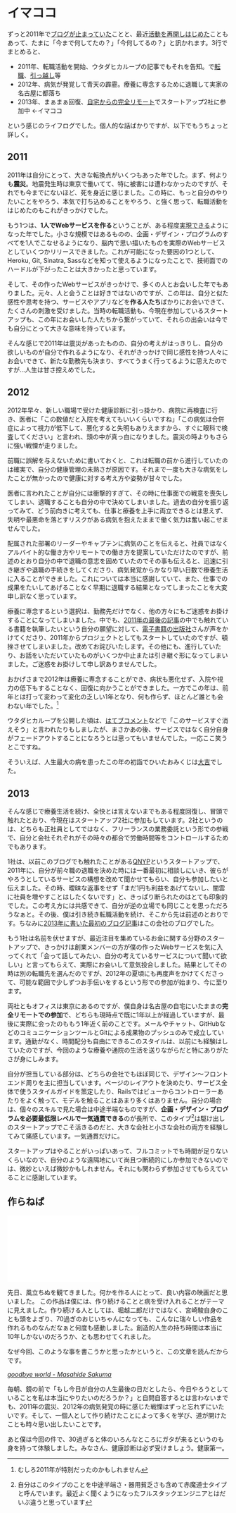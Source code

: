 # イマココ

ずっと2011年で[ブログが止まっていた](/2011/08/11/uhloop)ことと、最近[活動を再開しはじめた](/2013/08/07/alfred2-font-awesome-workflow)こともあって、たまに「今まで何してたの？」「今何してるの？」と訊かれます。3行でまとめると、

- 2011年、転職活動を開始、ウタダヒカループの記事でもそれを告知。で[転職](http://instagram.com/p/XpgMn/)、[引っ越し](http://instagram.com/p/RUp_o/)等
- 2012年、病気が発覚して青天の霹靂。療養に専念するために退職して実家の名古屋に都落ち
- 2013年、まぁまぁ回復、[自宅からの完全リモート](http://instagram.com/p/cSHirgFN1M/)でスタートアップ2社に参加中 ←イマココ

という感じのライフログでした。個人的な話ばかりですが、以下でもうちょっと詳しく。

<!-- READMORE -->

## 2011

2011年は自分にとって、大きな転換点がいくつもあった年でした。まず、何よりも**震災**。地震発生時は東京で働いてて、特に被害には遭わなかったのですが、それでも今までにないほど、死を身近に感じました。この時に、もっと自分のやりたいことをやろう、本気で打ち込めることをやろう、と強く思って、転職活動をはじめたのもこれがきっかけでした。

もう1つは、**1人でWebサービスを作る**ということが、ある程度[実現できる](/2011/05/09/ruby-heroku-web-app-development-tips-matome)ようになった年でした。小さな規模ではあるものの、企画・デザイン・プログラムのすべてを1人でこなせるようになり、脳内で思い描いたものを実際のWebサービスとしていくつかリリースできました。これが可能になった要因の1つとして、Heroku, Git, Sinatra, Sassなどを知って使えるようになったことで、技術面でのハードルが下がったことは大きかったと思っています。

そして、その作ったWebサービスがきっかけで、多くの人とお会いした年でもありました。元々、人と会うことは好きではないのですが、この年は、自分と似た感性や思考を持つ、サービスやアプリなどを**作る人たち**ばかりにお会いできて、たくさんの刺激を受けました。当時の転職活動も、今現在参加しているスタートアップも、この年にお会いした人たちから繋がっていて、それらの出会いは今でも自分にとって大きな意味を持っています。

そんな感じで2011年は震災があったものの、自分の考えがはっきりし、自分の欲しいものが自分で作れるようになり、それがきっかけで同じ感性を持つ人々にお会いできて、新たな勤務先も決まり、すべてうまく行ってるように思えたのですが…人生は甘さ控えめでした。

## 2012

2012年早々、新しい職場で受けた健康診断に引っ掛かり、病院に再検査に行き、医者に「この数値だと入院を考えてもいいくらいですね」「この病気は合併症によって視力が低下して、悪化すると失明もありえますから、すぐに眼科で検査してください」と言われ、頭の中が真っ白になりました。震災の時よりもさらに強い戦慄が走りました。

前職に誤解を与えないために書いておくと、これは転職の前から進行していたのは確実で、自分の健康管理の未熟さが原因です。それまで一度も大きな病気をしたことが無かったので健康に対する考え方や姿勢が甘々でした。

医者に言われたことが自分には衝撃的すぎて、その時に仕事面での戦意を喪失してしまい、退職することも自分の中で決めてしまいました。過去の自分を振り返ってみて、どう前向きに考えても、仕事と療養を上手に両立できるとは思えず、失明や最悪命を落とすリスクがある病気を抱えたままで働く気力は奮い起こせませんでした。

配属された部署のリーダーやキャプテンに病気のことを伝えると、社員ではなくアルバイト的な働き方やリモートでの働き方を提案していただけたのですが、前述のとおり自分の中で退職の意志を固めていたのでその事も伝えると、迅速に引き継ぎや退職の手続きをしてくださり、病気発覚からかなり早い日数で療養生活に入ることができました。これについては本当に感謝していて、また、仕事での成果をたいしてあげることなく早期に退職する結果となってしまったことを大変申し訳なく思っています。

療養に専念するという選択は、勤務先だけでなく、他の方々にもご迷惑をお掛けすることになってしまいました。中でも、[2011年の最後の記事](/2011/08/11/uhloop)の中でも触れている書籍を執筆したいという自分の願望に対して、[電子書籍の出版社](http://tatsu-zine.com/)さんが声をかけてくださり、2011年からプロジェクトとしてもスタートしていたのですが、頓挫させてしまいました。改めてお詫びいたします。その他にも、進行していたり、お話をいただいていたものがいくつか中止または引き継ぐ形になってしまいました。ご迷惑をお掛けして申し訳ありませんでした。

おかげさまで2012年は療養に専念することができ、病状も悪化せず、入院や視力の低下もすることなく、回復に向かうことができました。一方でこの年は、前年とは打って変わって変化の乏しい1年となり、何も作らず、ほとんど誰とも会わない年でした。[^1]

[^1]: むしろ2011年が特別だったのかもしれません

ウタダヒカループを公開した頃は、[はてブコメント](http://b.hatena.ne.jp/entry/uhloop.com/)などで「このサービスすぐ消えそう」と言われたりもしましたが、まさかあの後、サービスではなく自分自身がフェードアウトすることになろうとは思ってもいませんでした。一応ここ笑うとこですね。

そういえば、人生最大の病を患ったこの年の初詣でひいたおみくじは[大吉](http://instagram.com/p/eGSp_/)でした。

## 2013

そんな感じで療養生活を続け、全快とは言えないまでもある程度回復し、冒頭で触れたとおり、今現在はスタートアップ2社に参加もしています。2社というのは、どちらも正社員としてではなく、フリーランスの業務委託という形での参戦で、自分と会社それぞれがその時々の都合で労働時間等をコントロールするためでもあります。

1社は、以前このブログでも触れたことがある[QNYP](http://about.qnyp.com/)というスタートアップで、2011年に、自分が前々職の退職を決めた時には一番最初に相談しにいき、彼らがやろうとしているサービスの構想を改めて聞かせてもらい、自分も参加したいと伝えました。その時、曖昧な返事をせず「まだ1円も利益をあげてないし、闇雲に社員を増やすことはしたくないです」と、きっぱり断られたのはとても印象的でした。この考え方には共感できて、自分が逆の立場でも同じことを思っただろうなぁと。その後、僕は引き続き転職活動を続け、そこから先は前述のとおりです。ちなみに[2013年に書いた最初のブログ記事](http://blog.qnyp.com/2013/05/28/pull-request-for-github-beginners/)はこの会社のブログでした。

もう1社は名前を伏せますが、最近注目を集めているお金に関する分野のスタートアップで、きっかけは創業メンバーの方が僕の作ったWebサービスを気に入ってくれて「会って話してみたい、自分の考えているサービスについて聞いて欲しい」と言ってもらえて、実際にお会いして意気投合しました。結果としてその時は別の転職先を選んだのですが、2012年の夏頃にも再度声をかけてくださって、可能な範囲で少しずつお手伝いをするという形での参加が始まり、今に至ります。

両社ともオフィスは東京にあるのですが、僕自身は名古屋の自宅にいたままの**完全リモートでの参加**で、どちらも現時点で既に1年以上が経過していますが、最後に実際に会ったのももう1年近く前のことです。メールやチャット、GitHubなどのコミュニケーションツールとGitによる成果物のプッシュのみで成立しています。通勤がなく、時間配分も自由にできるこのスタイルは、以前にも経験はしていたのですが、今回のような療養や通院の生活を送りながらだと特にありがたさが身にしみます。

自分が担当している部分は、どちらの会社でもほぼ同じで、デザイン〜フロントエンド周りを主に担当しています。ページのレイアウトを決めたり、サービス全体で使うスタイルガイドを策定したり、Railsではビューからコントローラーあたりをよく触って、モデルを触ることはあまり多くはありません。自分の場合は、個々のスキルで見た場合は中途半端なものですが、**企画・デザイン・プログラムを必要最低限レベルで一気通貫できる**のが長所で、このタイプ[^2]は駆け出しのスタートアップでこそ活きるのだと、大きな会社と小さな会社の両方を経験してみて痛感しています。一気通貫だけに。

[^2]: 自分はこのタイプのことを中途半端さ・器用貧乏さも含めて赤魔道士タイプと呼んでいます。最近よく聞くようになったフルスタックエンジニアとはだいぶ違うと思っています

スタートアップはやることがいっぱいあって、フルコミットでも時間が足りないくらいなので、自分のような遠隔地にいて尚且つ断続的にしか参加できないのでは、微妙といえば微妙かもしれません。それにも関わらず参加させてもらえていることに感謝しています。


## 作らねば

<iframe src="//instagram.com/p/cnx7ZkFNzn/embed/" frameborder="0" scrolling="no" allowtransparency="true"></iframe>

先日、風立ちぬを観てきました。何かを作る人にとって、良い内容の映画だと思いました。
この作品は僕には、作り続けることと病を受け入れることがテーマに見えました。作り続ける人としては、堀越二郎だけではなく、宮崎駿自身のことも頭をよぎり、70過ぎのおじいちゃんになっても、こんなに瑞々しい作品を作れるものなんだなぁと何度も感動しました。創造的人生の持ち時間は本当に10年しかないのだろうか、とも思わせてくれました。

なぜ今回、このような事を書こうかと思ったかというと、この文章を読んだからです。

<cite>[goodbye world - Masahide Sakuma](http://masahidesakuma.net/2013/08/goodbye-world.html)</cite>

毎朝、鏡の前で「もし今日が自分の人生最後の日だとしたら、今日やろうとしていることを私は本当にやりたいのだろうか？」と自問自答するとは言わないまでも、2011年の震災、2012年の病気発覚の時に感じた戦慄はずっと忘れずにいたいです。そして、一個人として作り続けたことによって多くを学び、道が開けたことも時々思い出したいことです。

あと僕は今回の件で、30過ぎると体のいろんなところにガタが来るというのも身を持って体験しました。みなさん、健康診断は必ず受けましょう。健康第一。
